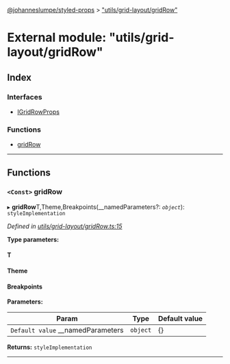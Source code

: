 [@johanneslumpe/styled-props](../README.md) > ["utils/grid-layout/gridRow"](../modules/_utils_grid_layout_gridrow_.md)

# External module: "utils/grid-layout/gridRow"

## Index

### Interfaces

* [IGridRowProps](../interfaces/_utils_grid_layout_gridrow_.igridrowprops.md)

### Functions

* [gridRow](_utils_grid_layout_gridrow_.md#gridrow)

---

## Functions

<a id="gridrow"></a>

### `<Const>` gridRow

▸ **gridRow**T,Theme,Breakpoints(__namedParameters?: *`object`*): `styleImplementation`

*Defined in [utils/grid-layout/gridRow.ts:15](https://github.com/johanneslumpe/styled-props/blob/3abf398/src/utils/grid-layout/gridRow.ts#L15)*

**Type parameters:**

#### T 
#### Theme 
#### Breakpoints 
**Parameters:**

| Param | Type | Default value |
| ------ | ------ | ------ |
| `Default value` __namedParameters | `object` |  {} |

**Returns:** `styleImplementation`

___


